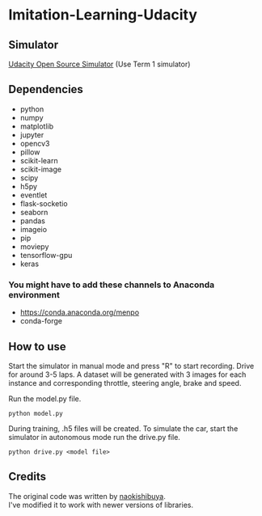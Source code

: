# Imitation-Learning-Udacity

## Simulator
[Udacity Open Source Simulator](https://github.com/udacity/self-driving-car-sim)
(Use Term 1 simulator)

## Dependencies
- python
- numpy
- matplotlib
- jupyter
- opencv3
- pillow
- scikit-learn
- scikit-image
- scipy
- h5py
- eventlet
- flask-socketio
- seaborn
- pandas
- imageio
- pip
- moviepy
- tensorflow-gpu
- keras

### You might have to add these channels to Anaconda environment
- https://conda.anaconda.org/menpo
- conda-forge

## How to use
Start the simulator in manual mode and press "R" to start recording. Drive for around 3-5 laps.
A dataset will be generated with 3 images for each instance and corresponding throttle, steering angle, brake and speed.  

Run the model.py file.
```
python model.py
```

During training, .h5 files will be created.
To simulate the car, start the simulator in autonomous mode run the drive.py file.
```
python drive.py <model file>
```

## Credits

The original code was written by [naokishibuya](https://github.com/naokishibuya).  
I've modified it to work with newer versions of libraries.
